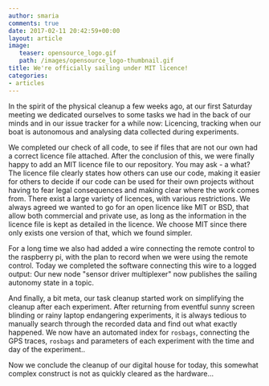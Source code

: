 ```yaml
---
author: smaria
comments: true
date: 2017-02-11 20:42:59+00:00
layout: article
image:
   teaser: opensource_logo.gif
   path: /images/opensource_logo-thumbnail.gif
title: We're officially sailing under MIT licence!
categories:
- articles
---
```

In the spirit of the physical cleanup a few weeks ago, at our first Saturday meeting we dedicated ourselves to some tasks
we had in the back of our minds and in our issue tracker for a while now: Licencing, tracking when our boat is autonomous and analysing data collected during experiments.

We completed our check of all code, to see if files that are not our own had a correct licence file attached. After the conclusion of this, we were finally happy to add
 an MIT licence file to our repository.
You may ask - a what? The licence file clearly states how others can use our code, making it easier for others to decide if our code can be used for their own projects
without having to fear legal consequences and making clear where the work comes from. There exist a large variety of licences, with various restrictions.
We always agreed we wanted to go for an open licence like MIT or BSD, that allow both commercial and private use, as long as the information in the licence file is kept
as detailed in the licence. We choose MIT since there only exists one version of that, which we found simpler.

For a long time we also had added a wire connecting the remote control to the raspberry pi,
with the plan to record when we were using the remote control.
Today we completed the software connecting this wire to a logged output: Our new node "sensor driver multiplexer" now publishes the sailing autonomy state in a topic.

And finally, a bit meta, our task cleanup started work on simplifying the cleanup after each experiment.
After returning from eventful sunny screen blinding or rainy laptop endangering experiments,
it is always tedious to manually search through the recorded data and find out what exactly happened.
We now have an automated index for `rosbags`, connecting the GPS traces, `rosbags` and parameters of each experiment with the time and day of the experiment..

Now we conclude the cleanup of our digital house for today, this somewhat complex construct is not as quickly cleared as the hardware...
